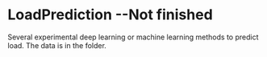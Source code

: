 # LoadPrediction --Not finished
Several experimental deep learning or machine learning methods to predict load. The data is in the folder.
